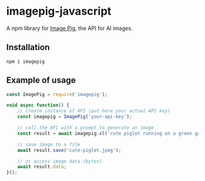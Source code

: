 # imagepig-javascript
A npm library for [Image Pig](https://imagepig.com/), the API for AI images.

## Installation

```
npm i imagepig
```

## Example of usage

```javascript
const ImagePig = require('imagepig');

void async function() {
    // create instance of API (put here your actual API key)
    const imagepig = ImagePig('your-api-key');

    // call the API with a prompt to generate an image
    const result = await imagepig.xl('cute piglet running on a green garden')

    // save image to a file
    await result.save('cute-piglet.jpeg');

    // or access image data (bytes)
    await result.data;
}();

```

